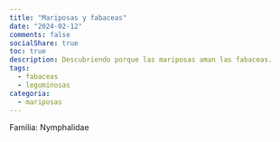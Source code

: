 ```yaml
---
title: "Mariposas y fabaceas"
date: "2024-02-12"
comments: false
socialShare: true
toc: true
description: Descubriendo porque las mariposas aman las fabaceas.
tags:
  - fabaceas
  - leguminosas
categoria:
  - mariposas
---
```


<!--more-->

Familia: Nymphalidae
